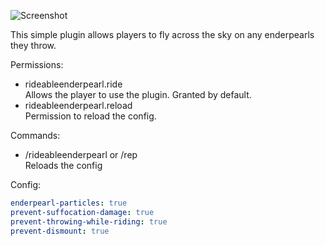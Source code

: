 ![Screenshot](https://i.imgur.com/Oca5ck9.png)

This simple plugin allows players to fly across the sky on any enderpearls they throw.

Permissions:
 - rideableenderpearl.ride\
   Allows the player to use the plugin. Granted by default.
 - rideableenderpearl.reload\
   Permission to reload the config.

Commands:
 - /rideableenderpearl or /rep\
   Reloads the config

Config:
```yaml
enderpearl-particles: true
prevent-suffocation-damage: true
prevent-throwing-while-riding: true
prevent-dismount: true
```